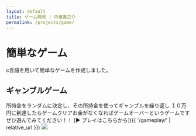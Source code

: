 ```yaml
---
layout: default
title: ゲーム開発 | 中根進之介
permalink: /projects/game/
---
```


# 簡単なゲーム

c言語を用いて簡単なゲームを作成しました。


## ギャンブルゲーム
所持金をランダムに決定し、その所持金を使ってギャンブルを繰り返し
１０万円に到達したらゲームクリアお金がなくなればゲームオーバーというゲームです<br>
ぜひ遊んでみてください！！
[▶️ プレイはこちらから]({{ '/gameplay/' | relative_url }})
<img class="img-fluid" src="/shin.nakane.achive/images/gyanburu.png">


